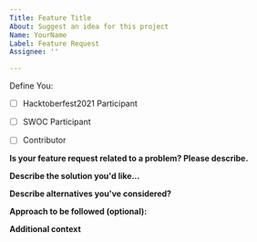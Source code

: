 ```yaml
---
Title: Feature Title
About: Suggest an idea for this project
Name: YourName
Label: Feature Request
Assignee: ''

---
```


Define You:

- [ ] Hacktoberfest2021 Participant 
- [ ] SWOC Participant 
- [ ] Contributor


<!-- Have you talked to any of the Moderators or Project Admin (Prathima Kadari) before creating this issue? If not, just have a quick discussion and then once approved, create this feature request. -->

**Is your feature request related to a problem? Please describe.**

<!-- A clear and concise description of what the problem is. -->

**Describe the solution you'd like...**

<!-- A clear and concise description of what you want to happen. -->

**Describe alternatives you've considered?**

<!-- A clear and concise description of any alternative solutions or features you've considered. -->

**Approach to be followed (optional):**

<!-- A clear and concise description of approach to be followed. -->

**Additional context**

<!-- Add any other context or screenshots about the feature request here. -->
